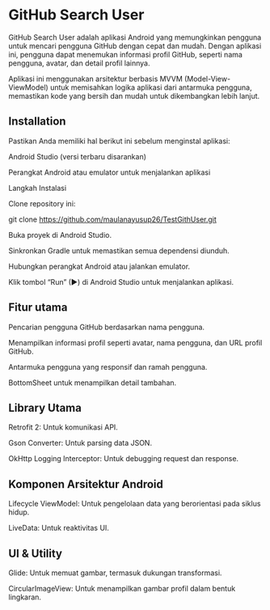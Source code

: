 
# GitHub Search User

GitHub Search User adalah aplikasi Android yang memungkinkan pengguna untuk mencari pengguna GitHub dengan cepat dan mudah. Dengan aplikasi ini, pengguna dapat menemukan informasi profil GitHub, seperti nama pengguna, avatar, dan detail profil lainnya.

Aplikasi ini menggunakan arsitektur berbasis MVVM (Model-View-ViewModel) untuk memisahkan logika aplikasi dari antarmuka pengguna, memastikan kode yang bersih dan mudah untuk dikembangkan lebih lanjut.


## Installation

Pastikan Anda memiliki hal berikut ini sebelum menginstal aplikasi:

Android Studio (versi terbaru disarankan)

Perangkat Android atau emulator untuk menjalankan aplikasi

Langkah Instalasi

Clone repository ini:

git clone <https://github.com/maulanayusup26/TestGithUser.git>

Buka proyek di Android Studio.

Sinkronkan Gradle untuk memastikan semua dependensi diunduh.

Hubungkan perangkat Android atau jalankan emulator.

Klik tombol “Run” (▶) di Android Studio untuk menjalankan aplikasi.
    
## Fitur utama

Pencarian pengguna GitHub berdasarkan nama pengguna.

Menampilkan informasi profil seperti avatar, nama pengguna, dan URL profil GitHub.

Antarmuka pengguna yang responsif dan ramah pengguna.

BottomSheet untuk menampilkan detail tambahan.
## Library Utama

Retrofit 2: Untuk komunikasi API.

Gson Converter: Untuk parsing data JSON.

OkHttp Logging Interceptor: Untuk debugging request dan response.
## Komponen Arsitektur Android

Lifecycle ViewModel: Untuk pengelolaan data yang berorientasi pada siklus hidup.

LiveData: Untuk reaktivitas UI.
## UI & Utility

Glide: Untuk memuat gambar, termasuk dukungan transformasi.

CircularImageView: Untuk menampilkan gambar profil dalam bentuk lingkaran.
